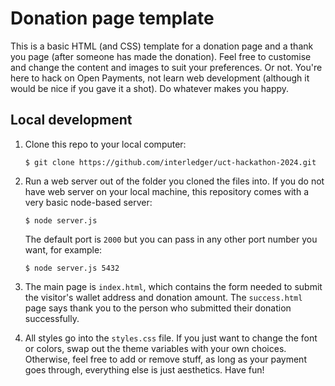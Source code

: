 # Donation page template

This is a basic HTML (and CSS) template for a donation page and a thank you page (after someone has made the donation). Feel free to customise and change the content and images to suit your preferences. Or not. You're here to hack on Open Payments, not learn web development (although it would be nice if you gave it a shot). Do whatever makes you happy.

## Local development

1. Clone this repo to your local computer:

   ```shell
   $ git clone https://github.com/interledger/uct-hackathon-2024.git
   ```

2. Run a web server out of the folder you cloned the files into. If you do not have web server on your local machine, this repository comes with a very basic node-based server:

   ```shell
   $ node server.js
   ```

   The default port is `2000` but you can pass in any other port number you want, for example:

   ```shell
   $ node server.js 5432
   ```

3. The main page is `index.html`, which contains the form needed to submit the visitor's wallet address and donation amount. The `success.html` page says thank you to the person who submitted their donation successfully.

4. All styles go into the `styles.css` file. If you just want to change the font or colors, swap out the theme variables with your own choices. Otherwise, feel free to add or remove stuff, as long as your payment goes through, everything else is just aesthetics. Have fun!
